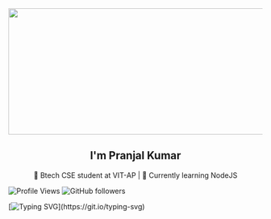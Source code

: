 <img align="center" height="250" width="1500" src="https://i.pinimg.com/originals/bc/6c/17/bc6c171eee288a2f1e124c749303b24e.gif" />

<h2 align="center">I'm Pranjal Kumar</h2> 
<p align="center">🚀 Btech CSE student at VIT-AP | 🎯 Currently learning NodeJS </p>

![Profile Views](https://komarev.com/ghpvc/?username=pranjal-kumar-0&color=green)
![GitHub followers](https://img.shields.io/github/followers/pranjal-kumar-0?style=social)

[![Typing SVG](https://readme-typing-svg.herokuapp.com?color=%23#1fff3d&lines=Welcome+to+my+profile!;I+love+coding!)](https://git.io/typing-svg)
